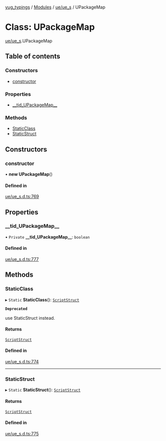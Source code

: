 [yug_typings](../README.md) / [Modules](../modules.md) / [ue/ue\_s](../modules/ue_ue_s.md) / UPackageMap

# Class: UPackageMap

[ue/ue_s](../modules/ue_ue_s.md).UPackageMap

## Table of contents

### Constructors

- [constructor](ue_ue_s.UPackageMap.md#constructor)

### Properties

- [\_\_tid\_UPackageMap\_\_](ue_ue_s.UPackageMap.md#__tid_upackagemap__)

### Methods

- [StaticClass](ue_ue_s.UPackageMap.md#staticclass)
- [StaticStruct](ue_ue_s.UPackageMap.md#staticstruct)

## Constructors

### constructor

• **new UPackageMap**()

#### Defined in

[ue/ue_s.d.ts:769](https://github.com/YugMetaverse/yug_typings/blob/b7d9b19/ue/ue_s.d.ts#L769)

## Properties

### \_\_tid\_UPackageMap\_\_

• `Private` **\_\_tid\_UPackageMap\_\_**: `boolean`

#### Defined in

[ue/ue_s.d.ts:777](https://github.com/YugMetaverse/yug_typings/blob/b7d9b19/ue/ue_s.d.ts#L777)

## Methods

### StaticClass

▸ `Static` **StaticClass**(): [`ScriptStruct`](ue_ue.ScriptStruct.md)

**`Deprecated`**

use StaticStruct instead.

#### Returns

[`ScriptStruct`](ue_ue.ScriptStruct.md)

#### Defined in

[ue/ue_s.d.ts:774](https://github.com/YugMetaverse/yug_typings/blob/b7d9b19/ue/ue_s.d.ts#L774)

___

### StaticStruct

▸ `Static` **StaticStruct**(): [`ScriptStruct`](ue_ue.ScriptStruct.md)

#### Returns

[`ScriptStruct`](ue_ue.ScriptStruct.md)

#### Defined in

[ue/ue_s.d.ts:775](https://github.com/YugMetaverse/yug_typings/blob/b7d9b19/ue/ue_s.d.ts#L775)
